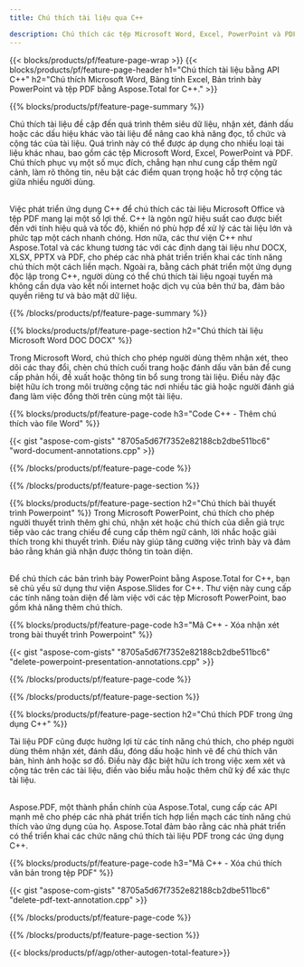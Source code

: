 ```yaml
---
title: Chú thích tài liệu qua C++ 

description: Chú thích các tệp Microsoft Word, Excel, PowerPoint và PDF thông qua ứng dụng C++ của bạn. Quản lý chú thích một cách dễ dàng.
---
```


{{< blocks/products/pf/feature-page-wrap >}}
{{< blocks/products/pf/feature-page-header h1="Chú thích tài liệu bằng API C++" h2="Chú thích Microsoft Word, Bảng tính Excel, Bản trình bày PowerPoint và tệp PDF bằng Aspose.Total for C++." >}}

{{% blocks/products/pf/feature-page-summary %}}


Chú thích tài liệu đề cập đến quá trình thêm siêu dữ liệu, nhận xét, đánh dấu hoặc các dấu hiệu khác vào tài liệu để nâng cao khả năng đọc, tổ chức và cộng tác của tài liệu. Quá trình này có thể được áp dụng cho nhiều loại tài liệu khác nhau, bao gồm các tệp Microsoft Word, Excel, PowerPoint và PDF. Chú thích phục vụ một số mục đích, chẳng hạn như cung cấp thêm ngữ cảnh, làm rõ thông tin, nêu bật các điểm quan trọng hoặc hỗ trợ cộng tác giữa nhiều người dùng. <br /><br />

Việc phát triển ứng dụng C++ để chú thích các tài liệu Microsoft Office và tệp PDF mang lại một số lợi thế. C++ là ngôn ngữ hiệu suất cao được biết đến với tính hiệu quả và tốc độ, khiến nó phù hợp để xử lý các tài liệu lớn và phức tạp một cách nhanh chóng. Hơn nữa, các thư viện C++ như Aspose.Total và các khung tương tác với các định dạng tài liệu như DOCX, XLSX, PPTX và PDF, cho phép các nhà phát triển triển khai các tính năng chú thích một cách liền mạch. Ngoài ra, bằng cách phát triển một ứng dụng độc lập trong C++, người dùng có thể chú thích tài liệu ngoại tuyến mà không cần dựa vào kết nối internet hoặc dịch vụ của bên thứ ba, đảm bảo quyền riêng tư và bảo mật dữ liệu. 

{{% /blocks/products/pf/feature-page-summary  %}}

{{% blocks/products/pf/feature-page-section  h2="Chú thích tài liệu Microsoft Word DOC DOCX" %}}

Trong Microsoft Word, chú thích cho phép người dùng thêm nhận xét, theo dõi các thay đổi, chèn chú thích cuối trang hoặc đánh dấu văn bản để cung cấp phản hồi, đề xuất hoặc thông tin bổ sung trong tài liệu. Điều này đặc biệt hữu ích trong môi trường cộng tác nơi nhiều tác giả hoặc người đánh giá đang làm việc đồng thời trên cùng một tài liệu.

{{% blocks/products/pf/feature-page-code h3="Code C++ - Thêm chú thích vào file Word" %}}

{{< gist "aspose-com-gists" "8705a5d67f7352e82188cb2dbe511bc6" "word-document-annotations.cpp" >}}

{{% /blocks/products/pf/feature-page-code  %}}


{{% /blocks/products/pf/feature-page-section %}}

{{% blocks/products/pf/feature-page-section  h2="Chú thích bài thuyết trình Powerpoint" %}}
Trong Microsoft PowerPoint, chú thích cho phép người thuyết trình thêm ghi chú, nhận xét hoặc chú thích của diễn giả trực tiếp vào các trang chiếu để cung cấp thêm ngữ cảnh, lời nhắc hoặc giải thích trong khi thuyết trình. Điều này giúp tăng cường việc trình bày và đảm bảo rằng khán giả nhận được thông tin toàn diện.<br /><br />

Để chú thích các bản trình bày PowerPoint bằng Aspose.Total for C++, bạn sẽ chủ yếu sử dụng thư viện Aspose.Slides for C++. Thư viện này cung cấp các tính năng toàn diện để làm việc với các tệp Microsoft PowerPoint, bao gồm khả năng thêm chú thích.<br />

{{% blocks/products/pf/feature-page-code h3="Mã C++ - Xóa nhận xét trong bài thuyết trình Powerpoint" %}}

{{< gist "aspose-com-gists" "8705a5d67f7352e82188cb2dbe511bc6" "delete-powerpoint-presentation-annotations.cpp" >}}

{{% /blocks/products/pf/feature-page-code  %}}

{{% /blocks/products/pf/feature-page-section %}}

{{% blocks/products/pf/feature-page-section  h2="Chú thích PDF trong ứng dụng C++" %}}

Tài liệu PDF cũng được hưởng lợi từ các tính năng chú thích, cho phép người dùng thêm nhận xét, đánh dấu, đóng dấu hoặc hình vẽ để chú thích văn bản, hình ảnh hoặc sơ đồ. Điều này đặc biệt hữu ích trong việc xem xét và cộng tác trên các tài liệu, điền vào biểu mẫu hoặc thêm chữ ký để xác thực tài liệu. <br /><br />

Aspose.PDF, một thành phần chính của Aspose.Total, cung cấp các API mạnh mẽ cho phép các nhà phát triển tích hợp liền mạch các tính năng chú thích vào ứng dụng của họ. Aspose.Total đảm bảo rằng các nhà phát triển có thể triển khai các chức năng chú thích tài liệu PDF trong các ứng dụng C++.

{{% blocks/products/pf/feature-page-code h3="Mã C++ - Xóa chú thích văn bản trong tệp PDF" %}}

{{< gist "aspose-com-gists" "8705a5d67f7352e82188cb2dbe511bc6" "delete-pdf-text-annotation.cpp" >}}

{{% /blocks/products/pf/feature-page-code  %}}

{{% /blocks/products/pf/feature-page-section %}}

{{< blocks/products/pf/agp/other-autogen-total-feature>}}